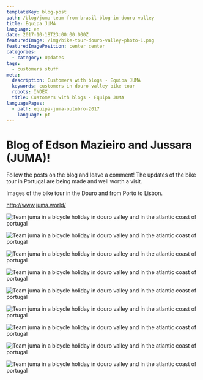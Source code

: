```yaml
---
templateKey: blog-post
path: /blog/juma-team-from-brasil-blog-in-douro-valley
title: Equipa JUMA
language: en
date: 2017-10-18T23:00:00.000Z
featuredImage: /img/bike-tour-douro-valley-photo-1.png
featuredImagePosition: center center
categories:
  - category: Updates
tags:
  - customers stuff
meta:
  description: Customers with blogs - Equipa JUMA
  keywords: customers in douro valley bike tour
  robots: INDEX
  title: Customers with blogs - Equipa JUMA
languagePages:
  - path: equipa-juma-outubro-2017
    language: pt
---
```

# Blog of Edson Mazieiro and Jussara (JUMA)!

Follow the posts on the blog and leave a comment! The updates of the bike tour in Portugal are being made  and well worth a visit.

Images of the bike tour in the Douro and from Porto to Lisbon.

<http://www.juma.world/>

![Team juma in a bicycle holiday in douro valley and in the atlantic coast of portugal](/img/bike-tour-douro-valley-photo-9.png "Team juma in a bicycle holiday in douro valley and in the atlantic coast of portugal")

![Team juma in a bicycle holiday in douro valley and in the atlantic coast of portugal](/img/bike-tour-douro-valley-photo-8.png "Team juma in a bicycle holiday in douro valley and in the atlantic coast of portugal")

![Team juma in a bicycle holiday in douro valley and in the atlantic coast of portugal](/img/bike-tour-douro-valley-photo-7.png "Team juma in a bicycle holiday in douro valley and in the atlantic coast of portugal")

![Team juma in a bicycle holiday in douro valley and in the atlantic coast of portugal](/img/bike-tour-douro-valley-photo-6.png "Team juma in a bicycle holiday in douro valley and in the atlantic coast of portugal")

![Team juma in a bicycle holiday in douro valley and in the atlantic coast of portugal](/img/bike-tour-douro-valley-photo-5.png "Team juma in a bicycle holiday in douro valley and in the atlantic coast of portugal")

![Team juma in a bicycle holiday in douro valley and in the atlantic coast of portugal](/img/bike-tour-douro-valley-photo-4.png "Team juma in a bicycle holiday in douro valley and in the atlantic coast of portugal")

![Team juma in a bicycle holiday in douro valley and in the atlantic coast of portugal](/img/bike-tour-douro-valley-photo-3.png "Team juma in a bicycle holiday in douro valley and in the atlantic coast of portugal")

![Team juma in a bicycle holiday in douro valley and in the atlantic coast of portugal](/img/bike-tour-douro-valley-photo-2.png "Team juma in a bicycle holiday in douro valley and in the atlantic coast of portugal")

![Team juma in a bicycle holiday in douro valley and in the atlantic coast of portugal](/img/bike-tour-douro-valley-photo-1.png "Team juma in a bicycle holiday in douro valley and in the atlantic coast of portugal")
